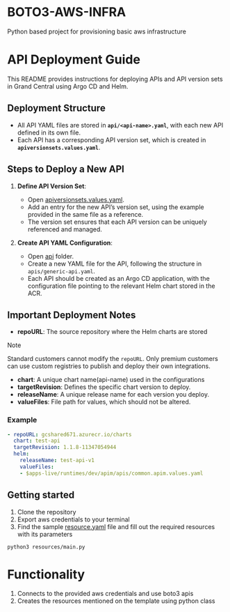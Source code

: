 # BOTO3-AWS-INFRA

Python based project for provisioning basic aws infrastructure

# API Deployment Guide

This README provides instructions for deploying APIs and API version sets in Grand Central using Argo CD and Helm.

## Deployment Structure

- All API YAML files are stored in **`api/<api-name>.yaml`**, with each new API defined in its own file.
- Each API has a corresponding API version set, which is created in **`apiversionsets.values.yaml`**.

## Steps to Deploy a New API

1. **Define API Version Set**:
   - Open [apiversionsets.values.yaml](apiversionsets.values.yaml).
   - Add an entry for the new API’s version set, using the example provided in the same file as a reference.
   - The version set ensures that each API version can be uniquely referenced and managed.

2. **Create API YAML Configuration**:
   - Open [api](apis/) folder.
   - Create a new YAML file for the API, following the structure in `apis/generic-api.yaml`.
   - Each API should be created as an Argo CD application, with the configuration file pointing to the relevant Helm chart stored in the ACR.

## Important Deployment Notes

- **repoURL**: The source repository where the Helm charts are stored
> [!NOTE]
> Standard customers cannot modify the `repoURL`. Only premium customers can use custom registries to publish and deploy their own integrations.
- **chart**: A unique chart name(api-name) used in the configurations
- **targetRevision**: Defines the specific chart version to deploy.
- **releaseName**: A unique release name for each version you deploy.
- **valueFiles**: File path for values, which should not be altered.

### Example

```yaml
- repoURL: gcshared671.azurecr.io/charts
  chart: test-api
  targetRevision: 1.1.8-11347054944
  helm:
    releaseName: test-api-v1
    valueFiles:
    - $apps-live/runtimes/dev/apim/apis/common.apim.values.yaml
```


## Getting started
1. Clone the repository
2. Export aws credentials to your terminal
3. Find the sample [resource.yaml](resource.yaml) file and fill out the required resources with its parameters

```
python3 resources/main.py
```

# Functionality
1. Connects to the provided aws credentials and use boto3 apis
2.  Creates the resources mentioned on the template using python class
